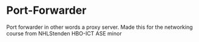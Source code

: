 # Port-Forwarder
Port forwarder in other words a proxy server. Made this for the networking course from NHLStenden HBO-ICT ASE minor
